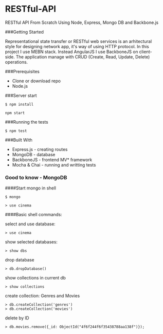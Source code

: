 # RESTful-API

RESTful API From Scratch Using Node, Express, Mongo DB and Backbone.js

###Getting Started

Representational state transfer or RESTful web services is an arhitectural style for designing network app, it's way of using HTTP protocol. In this project I use MEBN stack. Instead AngularJS I use BackboneJS on client-side.
The application manage with CRUD (Create, Read, Update, Delete) operations.

###Prerequisites

* Clone or download repo
* Node.js


###Server start

    $ npm install

    npm start

###Running the tests

    $ npm test


###Built With
* Express.js - creating routes
* MongoDB - database
* BackboneJS - frontend MV* framework
* Mocha & Chai - running and writting tests

### Good to know - MongoDB
####Start mongo in shell

    $ mongo

    > use cinema

####Basic shell commands:

select and use database:

    > use cinema

show selected databases:

    > show dbs

drop database

    > db.dropDatabase()

show collections in current db

    > show collections

create collection: Genres and Movies

    > db.createCollection('genres')
    > db.createCollection('movies')

delete by ID

    > db.movies.remove({_id: ObjectId("4f6f244f6f35438788aa138f")});

